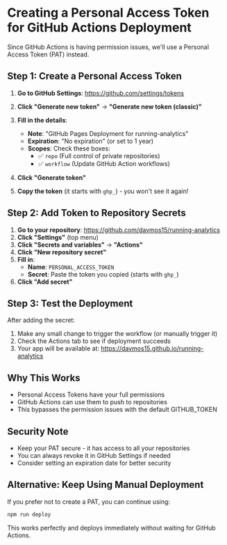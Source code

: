 # Creating a Personal Access Token for GitHub Actions Deployment

Since GitHub Actions is having permission issues, we'll use a Personal Access Token (PAT) instead.

## Step 1: Create a Personal Access Token

1. **Go to GitHub Settings**: https://github.com/settings/tokens
2. **Click "Generate new token"** → **"Generate new token (classic)"**
3. **Fill in the details**:
   - **Note**: "GitHub Pages Deployment for running-analytics"
   - **Expiration**: "No expiration" (or set to 1 year)
   - **Scopes**: Check these boxes:
     - ✅ `repo` (Full control of private repositories)
     - ✅ `workflow` (Update GitHub Action workflows)

4. **Click "Generate token"**
5. **Copy the token** (it starts with `ghp_`) - you won't see it again!

## Step 2: Add Token to Repository Secrets

1. **Go to your repository**: https://github.com/davmos15/running-analytics
2. **Click "Settings"** (top menu)
3. **Click "Secrets and variables"** → **"Actions"**
4. **Click "New repository secret"**
5. **Fill in**:
   - **Name**: `PERSONAL_ACCESS_TOKEN`
   - **Secret**: Paste the token you copied (starts with `ghp_`)
6. **Click "Add secret"**

## Step 3: Test the Deployment

After adding the secret:
1. Make any small change to trigger the workflow (or manually trigger it)
2. Check the Actions tab to see if deployment succeeds
3. Your app will be available at: https://davmos15.github.io/running-analytics

## Why This Works

- Personal Access Tokens have your full permissions
- GitHub Actions can use them to push to repositories
- This bypasses the permission issues with the default GITHUB_TOKEN

## Security Note

- Keep your PAT secure - it has access to all your repositories
- You can always revoke it in GitHub Settings if needed
- Consider setting an expiration date for better security

## Alternative: Keep Using Manual Deployment

If you prefer not to create a PAT, you can continue using:
```bash
npm run deploy
```

This works perfectly and deploys immediately without waiting for GitHub Actions.